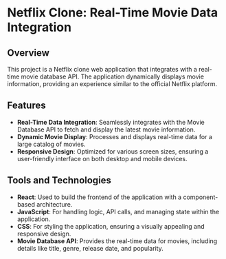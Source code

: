# Netflix Clone: Real-Time Movie Data Integration

## Overview

This project is a Netflix clone web application that integrates with a real-time movie database API. The application dynamically displays movie information, providing an experience similar to the official Netflix platform.

## Features

- **Real-Time Data Integration**: Seamlessly integrates with the Movie Database API to fetch and display the latest movie information.
- **Dynamic Movie Display**: Processes and displays real-time data for a large catalog of movies.
- **Responsive Design**: Optimized for various screen sizes, ensuring a user-friendly interface on both desktop and mobile devices.

## Tools and Technologies

- **React**: Used to build the frontend of the application with a component-based architecture.
- **JavaScript**: For handling logic, API calls, and managing state within the application.
- **CSS**: For styling the application, ensuring a visually appealing and responsive design.
- **Movie Database API**: Provides the real-time data for movies, including details like title, genre, release date, and popularity.

